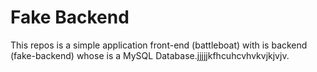 # Fake Backend

This repos is a simple application front-end (battleboat) with is backend (fake-backend) whose is a MySQL Database.jjjjjkfhcuhcvhvkvjkjvjv.
